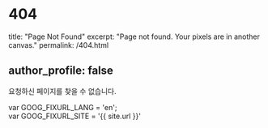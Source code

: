 # 404

title: "Page Not Found" excerpt: "Page not found. Your pixels are in another canvas." permalink: /404.html

## author\_profile: false

요청하신 페이지를 찾을 수 없습니다.

  
   var GOOG\_FIXURL\_LANG = 'en';  
   var GOOG\_FIXURL\_SITE = '{{ site.url }}'  
   
 

